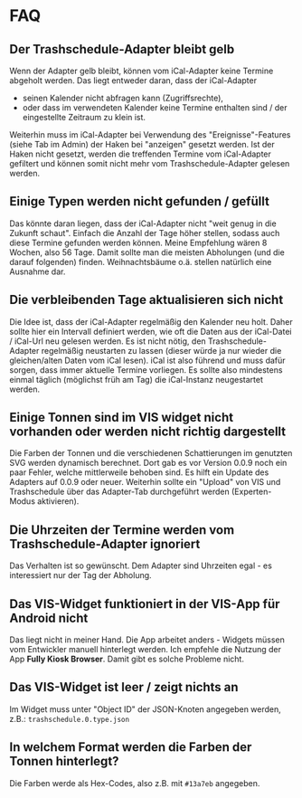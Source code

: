 # FAQ

## Der Trashschedule-Adapter bleibt gelb

Wenn der Adapter gelb bleibt, können vom iCal-Adapter keine Termine abgeholt werden. Das liegt entweder daran, dass der iCal-Adapter

- seinen Kalender nicht abfragen kann (Zugriffsrechte),
- oder dass im verwendeten Kalender keine Termine enthalten sind / der eingestellte Zeitraum zu klein ist.

Weiterhin muss im iCal-Adapter bei Verwendung des "Ereignisse"-Features (siehe Tab im Admin) der Haken bei "anzeigen" gesetzt werden. Ist der Haken nicht gesetzt, werden die treffenden Termine vom iCal-Adapter gefiltert und können somit nicht mehr vom Trashschedule-Adapter gelesen werden.

## Einige Typen werden nicht gefunden / gefüllt

Das könnte daran liegen, dass der iCal-Adapter nicht "weit genug in die Zukunft schaut". Einfach die Anzahl der Tage höher stellen, sodass auch diese Termine gefunden werden können. Meine Empfehlung wären 8 Wochen, also 56 Tage. Damit sollte man die meisten Abholungen (und die darauf folgenden) finden. Weihnachtsbäume o.ä. stellen natürlich eine Ausnahme dar.

## Die verbleibenden Tage aktualisieren sich nicht

Die Idee ist, dass der iCal-Adapter regelmäßig den Kalender neu holt. Daher sollte hier ein Intervall definiert werden, wie oft die Daten aus der iCal-Datei / iCal-Url neu gelesen werden. Es ist nicht nötig, den Trashschedule-Adapter regelmäßig neustarten zu lassen (dieser würde ja nur wieder die gleichen/alten Daten vom iCal lesen). iCal ist also führend und muss dafür sorgen, dass immer aktuelle Termine vorliegen. Es sollte also mindestens einmal täglich (möglichst früh am Tag) die iCal-Instanz neugestartet werden.

## Einige Tonnen sind im VIS widget nicht vorhanden oder werden nicht richtig dargestellt

Die Farben der Tonnen und die verschiedenen Schattierungen im genutzten SVG werden dynamisch berechnet. Dort gab es vor Version 0.0.9 noch ein paar Fehler, welche mittlerweile behoben sind. Es hilft ein Update des Adapters auf 0.0.9 oder neuer. Weiterhin sollte ein "Upload" von VIS und Trashschedule über das Adapter-Tab durchgeführt werden (Experten-Modus aktivieren).

## Die Uhrzeiten der Termine werden vom Trashschedule-Adapter ignoriert

Das Verhalten ist so gewünscht. Dem Adapter sind Uhrzeiten egal - es interessiert nur der Tag der Abholung.

## Das VIS-Widget funktioniert in der VIS-App für Android nicht

Das liegt nicht in meiner Hand. Die App arbeitet anders - Widgets müssen vom Entwickler manuell hinterlegt werden. Ich empfehle die Nutzung der App **Fully Kiosk Browser**. Damit gibt es solche Probleme nicht.

## Das VIS-Widget ist leer / zeigt nichts an

Im Widget muss unter "Object ID" der JSON-Knoten angegeben werden, z.B.: `trashschedule.0.type.json`

## In welchem Format werden die Farben der Tonnen hinterlegt?

Die Farben werde als Hex-Codes, also z.B. mit `#13a7eb` angegeben.
